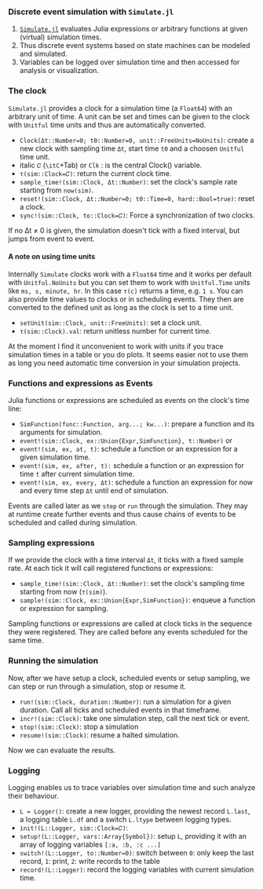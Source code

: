### Discrete event simulation with `Simulate.jl`

1. [`Simulate.jl`](https://github.com/pbayer/Simulate.jl) evaluates Julia expressions or arbitrary functions at given (virtual) simulation times.
2. Thus discrete event systems based on state machines can be modeled and simulated.
3. Variables can be logged over simulation time and then accessed for
analysis or visualization.

### The clock

`Simulate.jl` provides a clock for a simulation time  (a `Float64`) with an arbitrary unit of time. A unit can be set and times can be given to the clock with `Unitful` time units and thus are automatically converted.

- `Clock(Δt::Number=0; t0::Number=0, unit::FreeUnits=NoUnits)`: create a new clock with sampling time `Δt`, start time `t0` and a choosen `Unitful` time unit.
- italic `𝐶` (`\itC`+Tab) or `Clk` : is the central Clock() variable.
- `τ(sim::Clock=𝐶)`: return the current clock time.
- `sample_time!(sim::Clock, Δt::Number)`: set the clock's sample rate starting from `now(sim)`.
- `reset!(sim::Clock, Δt::Number=0; t0::Time=0, hard::Bool=true)`: reset a clock.
- `sync!(sim::Clock, to::Clock=𝐶)`: Force a synchronization of two clocks.

If no Δt ≠ 0 is given, the simulation doesn't tick with a fixed interval, but jumps from event to event.

#### A note on using time units

Internally `Simulate` clocks work with a `Float64` time and it works per default with `Unitful.NoUnits` but you can set them to work with `Unitful.Time` units like `ms, s, minute, hr`. In this case `τ(c)` returns a time, e.g. `1 s`. You can also provide time values to clocks or in scheduling events. They then are converted to the defined unit as long as the clock is set to a time unit.

- `setUnit(sim::Clock, unit::FreeUnits)`: set a clock unit.
- `τ(sim::Clock).val`: return unitless number for current time.

At the moment I find it unconvenient to work with units if you trace simulation times in a table or you do plots. It seems easier not to use them as long you need automatic time conversion in your simulation projects.

### Functions and expressions as Events

Julia functions or expressions are scheduled as events on the clock's time line:

- `SimFunction(func::Function, arg...; kw...)`: prepare a function and its arguments for simulation.
- `event!(sim::Clock, ex::Union{Expr,SimFunction}, t::Number)` or
- `event!(sim, ex, at, t)`: schedule a function or an expression for a given simulation time.
- `event!(sim, ex, after, t):` schedule a function or an expression for time `t` after current simulation time.
- `event!(sim, ex, every, Δt)`: schedule a function an expression for now and every time step `Δt` until end of simulation.

Events are called later as we `step` or `run` through the simulation. They may at runtime create further events and thus cause chains of events to be scheduled and called during simulation.

### Sampling expressions

If we provide the clock with a time interval `Δt`, it ticks with a fixed sample rate. At each tick it will call registered functions or expressions:

- `sample_time!(sim::Clock, Δt::Number)`: set the clock's sampling time starting from now (`τ(sim)`).
- `sample!(sim::Clock, ex::Union{Expr,SimFunction})`: enqueue a function or expression for sampling.

Sampling functions or expressions are called at clock ticks in the sequence they were registered. They are called before any events scheduled for the same time.

### Running the simulation

Now, after we have setup a clock, scheduled events or setup sampling, we can step or run through a simulation, stop or resume it.

- `run!(sim::Clock, duration::Number)`: run a simulation for a given duration. Call all ticks and scheduled events in that timeframe.
- `incr!(sim::Clock)`: take one simulation step, call the next tick or event.
- `stop!(sim::Clock)`: stop a simulation
- `resume!(sim::Clock)`: resume a halted simulation.

Now we can evaluate the results.

### Logging

Logging enables us to trace variables over simulation time and such analyze their behaviour.

- `L = Logger()`: create a new logger, providing the newest record `L.last`, a logging table `L.df` and a switch `L.ltype` between logging types.
- `init!(L::Logger, sim::Clock=𝐶)`:
- `setup!(L::Logger, vars::Array{Symbol})`: setup `L`, providing it with an array of logging variables `[:a, :b, :c ...]`
- `switch!(L::Logger, to::Number=0)`: switch between `0`: only keep the last record, `1`: print, `2`: write records to the table
- `record!(L::Logger)`: record the logging variables with current simulation time.
